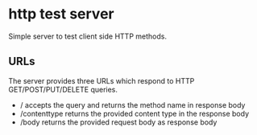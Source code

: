 # http test server
Simple server to test client side HTTP methods.

## URLs
The server provides three URLs which respond to HTTP GET/POST/PUT/DELETE
queries.

- / accepts the query and returns the method name in response body
- /contenttype returns the provided content type in the response body
- /body returns the provided request body as response body
